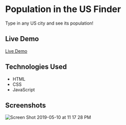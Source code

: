 # **Population in the US Finder**
Type in any US city and see its population!

## **Live Demo**
[Live Demo](https://elliotkim916.github.io/ajax_type/)

## **Technologies Used**
* HTML
* CSS
* JavaScript

## **Screenshots**
![Screen Shot 2019-05-10 at 11 17 28 PM](https://user-images.githubusercontent.com/26806013/57565852-cf706f00-7379-11e9-9ad1-77a9a1463c9c.png)

